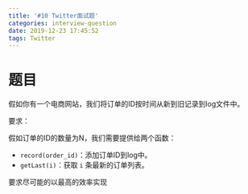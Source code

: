 ```yaml
---
title: '#10 Twitter面试题'
categories: interview-question
date: 2019-12-23 17:45:52
tags: Twitter
---
```


# 题目
假如你有一个电商网站，我们将订单的ID按时间从新到旧记录到log文件中。

要求：

假如订单的ID的数量为N，我们需要提供给两个函数：
- `record(order_id)`：添加订单ID到log中。
- `getLast(i)`：获取 `i` 条最新的订单列表。

要求尽可能的以最高的效率实现